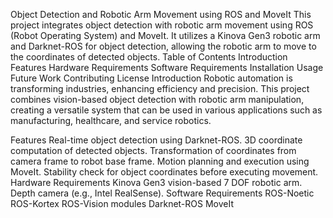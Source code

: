Object Detection and Robotic Arm Movement using ROS and MoveIt
This project integrates object detection with robotic arm movement using ROS (Robot Operating System) and MoveIt. It utilizes a Kinova Gen3 robotic arm and Darknet-ROS for object detection, allowing the robotic arm to move to the coordinates of detected objects.
Table of Contents
  Introduction
  Features
  Hardware Requirements
  Software Requirements
  Installation
  Usage
  Future Work
  Contributing
  License
Introduction
  Robotic automation is transforming industries, enhancing efficiency and precision. This project combines vision-based object detection with robotic arm manipulation, creating a versatile system that can be used in various   applications such as manufacturing, healthcare, and service robotics.

Features
 Real-time object detection using Darknet-ROS. 3D coordinate computation of detected objects. Transformation of coordinates from camera frame to robot base frame. Motion planning and execution using MoveIt. Stability check for object coordinates before executing movement.
Hardware Requirements
Kinova Gen3 vision-based 7 DOF robotic arm.
Depth camera (e.g., Intel RealSense).
Software Requirements
ROS-Noetic
ROS-Kortex
ROS-Vision modules
Darknet-ROS
MoveIt

